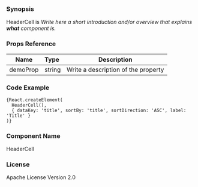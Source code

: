 ### Synopsis

HeaderCell is 
*Write here a short introduction and/or overview that explains **what** component is.*

### Props Reference

| Name                           | Type                    | Description                                                 |
| ------------------------------ | :---------------------- | ----------------------------------------------------------- |
| demoProp                       | string                  | Write a description of the property                         |

### Code Example

```
{React.createElement(
  HeaderCell(), 
  { dataKey: 'title', sortBy: 'title', sortDirection: 'ASC', label: 'Title' }
)}
```

### Component Name

HeaderCell

### License

Apache License Version 2.0

